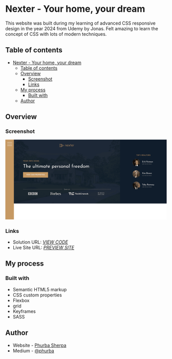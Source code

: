 # Nexter - Your home, your dream

This website was built during my learning of advanced CSS responsive design  in the year 2024 from Udemy by Jonas. Felt amazing to learn the concept of CSS with lots of modern techniques. 

## Table of contents

- [Nexter - Your home, your dream](#nexter---your-home-your-dream)
  - [Table of contents](#table-of-contents)
  - [Overview](#overview)
    - [Screenshot](#screenshot)
    - [Links](#links)
  - [My process](#my-process)
    - [Built with](#built-with)
  - [Author](#author)


## Overview

### Screenshot

![screenshot](./ss.png)

### Links

- Solution URL: [*VIEW CODE*](https://github.com/Phurba-Sherpa/nexter)
- Live Site URL: [*PREVIEW SITE*](https://nexter.phurbasherpa.name.np/)

## My process

### Built with

- Semantic HTML5 markup
- CSS custom properties
- Flexbox
- grid
- Keyframes
- SASS

## Author

- Website - [Phurba Sherpa](https://v2.phurbasherpa.name.np)
- Medium - [@phurba](https://medium.com/@phurba)